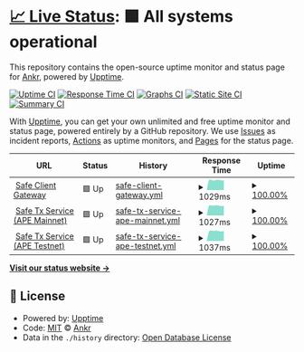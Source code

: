 # [📈 Live Status](https://Ankr-network.github.io/safe-services-status): <!--live status--> **🟩 All systems operational**

This repository contains the open-source uptime monitor and status page for [Ankr](https://ankr.com/), powered by [Upptime](https://github.com/upptime/upptime).

[![Uptime CI](https://github.com/Ankr-network/safe-services-status/workflows/Uptime%20CI/badge.svg)](https://github.com/Ankr-network/safe-services-status/actions?query=workflow%3A%22Uptime+CI%22)
[![Response Time CI](https://github.com/Ankr-network/safe-services-status/workflows/Response%20Time%20CI/badge.svg)](https://github.com/Ankr-network/safe-services-status/actions?query=workflow%3A%22Response+Time+CI%22)
[![Graphs CI](https://github.com/Ankr-network/safe-services-status/workflows/Graphs%20CI/badge.svg)](https://github.com/Ankr-network/safe-services-status/actions?query=workflow%3A%22Graphs+CI%22)
[![Static Site CI](https://github.com/Ankr-network/safe-services-status/workflows/Static%20Site%20CI/badge.svg)](https://github.com/Ankr-network/safe-services-status/actions?query=workflow%3A%22Static+Site+CI%22)
[![Summary CI](https://github.com/Ankr-network/safe-services-status/workflows/Summary%20CI/badge.svg)](https://github.com/Ankr-network/safe-services-status/actions?query=workflow%3A%22Summary+CI%22)

With [Upptime](https://upptime.js.org), you can get your own unlimited and free uptime monitor and status page, powered entirely by a GitHub repository. We use [Issues](https://github.com/Ankr-network/safe-services-status/issues) as incident reports, [Actions](https://github.com/Ankr-network/safe-services-status/actions) as uptime monitors, and [Pages](https://Ankr-network.github.io/safe-services-status) for the status page.

<!--start: status pages-->
<!-- This summary is generated by Upptime (https://github.com/upptime/upptime) -->
<!-- Do not edit this manually, your changes will be overwritten -->
<!-- prettier-ignore -->
| URL | Status | History | Response Time | Uptime |
| --- | ------ | ------- | ------------- | ------ |
| <img alt="" src="https://favicons.githubusercontent.com/gnosis-gateway.metaapesgame.com" height="13"> [Safe Client Gateway](https://gnosis-gateway.metaapesgame.com/health/) | 🟩 Up | [safe-client-gateway.yml](https://github.com/Ankr-network/safe-services-status/commits/HEAD/history/safe-client-gateway.yml) | <details><summary><img alt="Response time graph" src="./graphs/safe-client-gateway/response-time-week.png" height="20"> 1029ms</summary><br><a href="https://Ankr-network.github.io/safe-services-status/history/safe-client-gateway"><img alt="Response time 1031" src="https://img.shields.io/endpoint?url=https%3A%2F%2Fraw.githubusercontent.com%2FAnkr-network%2Fsafe-services-status%2FHEAD%2Fapi%2Fsafe-client-gateway%2Fresponse-time.json"></a><br><a href="https://Ankr-network.github.io/safe-services-status/history/safe-client-gateway"><img alt="24-hour response time 1022" src="https://img.shields.io/endpoint?url=https%3A%2F%2Fraw.githubusercontent.com%2FAnkr-network%2Fsafe-services-status%2FHEAD%2Fapi%2Fsafe-client-gateway%2Fresponse-time-day.json"></a><br><a href="https://Ankr-network.github.io/safe-services-status/history/safe-client-gateway"><img alt="7-day response time 1029" src="https://img.shields.io/endpoint?url=https%3A%2F%2Fraw.githubusercontent.com%2FAnkr-network%2Fsafe-services-status%2FHEAD%2Fapi%2Fsafe-client-gateway%2Fresponse-time-week.json"></a><br><a href="https://Ankr-network.github.io/safe-services-status/history/safe-client-gateway"><img alt="30-day response time 1031" src="https://img.shields.io/endpoint?url=https%3A%2F%2Fraw.githubusercontent.com%2FAnkr-network%2Fsafe-services-status%2FHEAD%2Fapi%2Fsafe-client-gateway%2Fresponse-time-month.json"></a><br><a href="https://Ankr-network.github.io/safe-services-status/history/safe-client-gateway"><img alt="1-year response time 1031" src="https://img.shields.io/endpoint?url=https%3A%2F%2Fraw.githubusercontent.com%2FAnkr-network%2Fsafe-services-status%2FHEAD%2Fapi%2Fsafe-client-gateway%2Fresponse-time-year.json"></a></details> | <details><summary><a href="https://Ankr-network.github.io/safe-services-status/history/safe-client-gateway">100.00%</a></summary><a href="https://Ankr-network.github.io/safe-services-status/history/safe-client-gateway"><img alt="All-time uptime 99.84%" src="https://img.shields.io/endpoint?url=https%3A%2F%2Fraw.githubusercontent.com%2FAnkr-network%2Fsafe-services-status%2FHEAD%2Fapi%2Fsafe-client-gateway%2Fuptime.json"></a><br><a href="https://Ankr-network.github.io/safe-services-status/history/safe-client-gateway"><img alt="24-hour uptime 100.00%" src="https://img.shields.io/endpoint?url=https%3A%2F%2Fraw.githubusercontent.com%2FAnkr-network%2Fsafe-services-status%2FHEAD%2Fapi%2Fsafe-client-gateway%2Fuptime-day.json"></a><br><a href="https://Ankr-network.github.io/safe-services-status/history/safe-client-gateway"><img alt="7-day uptime 100.00%" src="https://img.shields.io/endpoint?url=https%3A%2F%2Fraw.githubusercontent.com%2FAnkr-network%2Fsafe-services-status%2FHEAD%2Fapi%2Fsafe-client-gateway%2Fuptime-week.json"></a><br><a href="https://Ankr-network.github.io/safe-services-status/history/safe-client-gateway"><img alt="30-day uptime 99.84%" src="https://img.shields.io/endpoint?url=https%3A%2F%2Fraw.githubusercontent.com%2FAnkr-network%2Fsafe-services-status%2FHEAD%2Fapi%2Fsafe-client-gateway%2Fuptime-month.json"></a><br><a href="https://Ankr-network.github.io/safe-services-status/history/safe-client-gateway"><img alt="1-year uptime 99.84%" src="https://img.shields.io/endpoint?url=https%3A%2F%2Fraw.githubusercontent.com%2FAnkr-network%2Fsafe-services-status%2FHEAD%2Fapi%2Fsafe-client-gateway%2Fuptime-year.json"></a></details>
| <img alt="" src="https://favicons.githubusercontent.com/gnosis-service-apem.metaapesgame.com" height="13"> [Safe Tx Service (APE Mainnet)](https://gnosis-service-apem.metaapesgame.com/check/) | 🟩 Up | [safe-tx-service-ape-mainnet.yml](https://github.com/Ankr-network/safe-services-status/commits/HEAD/history/safe-tx-service-ape-mainnet.yml) | <details><summary><img alt="Response time graph" src="./graphs/safe-tx-service-ape-mainnet/response-time-week.png" height="20"> 1027ms</summary><br><a href="https://Ankr-network.github.io/safe-services-status/history/safe-tx-service-ape-mainnet"><img alt="Response time 1028" src="https://img.shields.io/endpoint?url=https%3A%2F%2Fraw.githubusercontent.com%2FAnkr-network%2Fsafe-services-status%2FHEAD%2Fapi%2Fsafe-tx-service-ape-mainnet%2Fresponse-time.json"></a><br><a href="https://Ankr-network.github.io/safe-services-status/history/safe-tx-service-ape-mainnet"><img alt="24-hour response time 1024" src="https://img.shields.io/endpoint?url=https%3A%2F%2Fraw.githubusercontent.com%2FAnkr-network%2Fsafe-services-status%2FHEAD%2Fapi%2Fsafe-tx-service-ape-mainnet%2Fresponse-time-day.json"></a><br><a href="https://Ankr-network.github.io/safe-services-status/history/safe-tx-service-ape-mainnet"><img alt="7-day response time 1027" src="https://img.shields.io/endpoint?url=https%3A%2F%2Fraw.githubusercontent.com%2FAnkr-network%2Fsafe-services-status%2FHEAD%2Fapi%2Fsafe-tx-service-ape-mainnet%2Fresponse-time-week.json"></a><br><a href="https://Ankr-network.github.io/safe-services-status/history/safe-tx-service-ape-mainnet"><img alt="30-day response time 1028" src="https://img.shields.io/endpoint?url=https%3A%2F%2Fraw.githubusercontent.com%2FAnkr-network%2Fsafe-services-status%2FHEAD%2Fapi%2Fsafe-tx-service-ape-mainnet%2Fresponse-time-month.json"></a><br><a href="https://Ankr-network.github.io/safe-services-status/history/safe-tx-service-ape-mainnet"><img alt="1-year response time 1028" src="https://img.shields.io/endpoint?url=https%3A%2F%2Fraw.githubusercontent.com%2FAnkr-network%2Fsafe-services-status%2FHEAD%2Fapi%2Fsafe-tx-service-ape-mainnet%2Fresponse-time-year.json"></a></details> | <details><summary><a href="https://Ankr-network.github.io/safe-services-status/history/safe-tx-service-ape-mainnet">100.00%</a></summary><a href="https://Ankr-network.github.io/safe-services-status/history/safe-tx-service-ape-mainnet"><img alt="All-time uptime 100.00%" src="https://img.shields.io/endpoint?url=https%3A%2F%2Fraw.githubusercontent.com%2FAnkr-network%2Fsafe-services-status%2FHEAD%2Fapi%2Fsafe-tx-service-ape-mainnet%2Fuptime.json"></a><br><a href="https://Ankr-network.github.io/safe-services-status/history/safe-tx-service-ape-mainnet"><img alt="24-hour uptime 100.00%" src="https://img.shields.io/endpoint?url=https%3A%2F%2Fraw.githubusercontent.com%2FAnkr-network%2Fsafe-services-status%2FHEAD%2Fapi%2Fsafe-tx-service-ape-mainnet%2Fuptime-day.json"></a><br><a href="https://Ankr-network.github.io/safe-services-status/history/safe-tx-service-ape-mainnet"><img alt="7-day uptime 100.00%" src="https://img.shields.io/endpoint?url=https%3A%2F%2Fraw.githubusercontent.com%2FAnkr-network%2Fsafe-services-status%2FHEAD%2Fapi%2Fsafe-tx-service-ape-mainnet%2Fuptime-week.json"></a><br><a href="https://Ankr-network.github.io/safe-services-status/history/safe-tx-service-ape-mainnet"><img alt="30-day uptime 100.00%" src="https://img.shields.io/endpoint?url=https%3A%2F%2Fraw.githubusercontent.com%2FAnkr-network%2Fsafe-services-status%2FHEAD%2Fapi%2Fsafe-tx-service-ape-mainnet%2Fuptime-month.json"></a><br><a href="https://Ankr-network.github.io/safe-services-status/history/safe-tx-service-ape-mainnet"><img alt="1-year uptime 100.00%" src="https://img.shields.io/endpoint?url=https%3A%2F%2Fraw.githubusercontent.com%2FAnkr-network%2Fsafe-services-status%2FHEAD%2Fapi%2Fsafe-tx-service-ape-mainnet%2Fuptime-year.json"></a></details>
| <img alt="" src="https://favicons.githubusercontent.com/gnosis-service-apet.metaapesgame.com" height="13"> [Safe Tx Service (APE Testnet)](https://gnosis-service-apet.metaapesgame.com/check/) | 🟩 Up | [safe-tx-service-ape-testnet.yml](https://github.com/Ankr-network/safe-services-status/commits/HEAD/history/safe-tx-service-ape-testnet.yml) | <details><summary><img alt="Response time graph" src="./graphs/safe-tx-service-ape-testnet/response-time-week.png" height="20"> 1037ms</summary><br><a href="https://Ankr-network.github.io/safe-services-status/history/safe-tx-service-ape-testnet"><img alt="Response time 1033" src="https://img.shields.io/endpoint?url=https%3A%2F%2Fraw.githubusercontent.com%2FAnkr-network%2Fsafe-services-status%2FHEAD%2Fapi%2Fsafe-tx-service-ape-testnet%2Fresponse-time.json"></a><br><a href="https://Ankr-network.github.io/safe-services-status/history/safe-tx-service-ape-testnet"><img alt="24-hour response time 998" src="https://img.shields.io/endpoint?url=https%3A%2F%2Fraw.githubusercontent.com%2FAnkr-network%2Fsafe-services-status%2FHEAD%2Fapi%2Fsafe-tx-service-ape-testnet%2Fresponse-time-day.json"></a><br><a href="https://Ankr-network.github.io/safe-services-status/history/safe-tx-service-ape-testnet"><img alt="7-day response time 1037" src="https://img.shields.io/endpoint?url=https%3A%2F%2Fraw.githubusercontent.com%2FAnkr-network%2Fsafe-services-status%2FHEAD%2Fapi%2Fsafe-tx-service-ape-testnet%2Fresponse-time-week.json"></a><br><a href="https://Ankr-network.github.io/safe-services-status/history/safe-tx-service-ape-testnet"><img alt="30-day response time 1033" src="https://img.shields.io/endpoint?url=https%3A%2F%2Fraw.githubusercontent.com%2FAnkr-network%2Fsafe-services-status%2FHEAD%2Fapi%2Fsafe-tx-service-ape-testnet%2Fresponse-time-month.json"></a><br><a href="https://Ankr-network.github.io/safe-services-status/history/safe-tx-service-ape-testnet"><img alt="1-year response time 1033" src="https://img.shields.io/endpoint?url=https%3A%2F%2Fraw.githubusercontent.com%2FAnkr-network%2Fsafe-services-status%2FHEAD%2Fapi%2Fsafe-tx-service-ape-testnet%2Fresponse-time-year.json"></a></details> | <details><summary><a href="https://Ankr-network.github.io/safe-services-status/history/safe-tx-service-ape-testnet">100.00%</a></summary><a href="https://Ankr-network.github.io/safe-services-status/history/safe-tx-service-ape-testnet"><img alt="All-time uptime 100.00%" src="https://img.shields.io/endpoint?url=https%3A%2F%2Fraw.githubusercontent.com%2FAnkr-network%2Fsafe-services-status%2FHEAD%2Fapi%2Fsafe-tx-service-ape-testnet%2Fuptime.json"></a><br><a href="https://Ankr-network.github.io/safe-services-status/history/safe-tx-service-ape-testnet"><img alt="24-hour uptime 100.00%" src="https://img.shields.io/endpoint?url=https%3A%2F%2Fraw.githubusercontent.com%2FAnkr-network%2Fsafe-services-status%2FHEAD%2Fapi%2Fsafe-tx-service-ape-testnet%2Fuptime-day.json"></a><br><a href="https://Ankr-network.github.io/safe-services-status/history/safe-tx-service-ape-testnet"><img alt="7-day uptime 100.00%" src="https://img.shields.io/endpoint?url=https%3A%2F%2Fraw.githubusercontent.com%2FAnkr-network%2Fsafe-services-status%2FHEAD%2Fapi%2Fsafe-tx-service-ape-testnet%2Fuptime-week.json"></a><br><a href="https://Ankr-network.github.io/safe-services-status/history/safe-tx-service-ape-testnet"><img alt="30-day uptime 100.00%" src="https://img.shields.io/endpoint?url=https%3A%2F%2Fraw.githubusercontent.com%2FAnkr-network%2Fsafe-services-status%2FHEAD%2Fapi%2Fsafe-tx-service-ape-testnet%2Fuptime-month.json"></a><br><a href="https://Ankr-network.github.io/safe-services-status/history/safe-tx-service-ape-testnet"><img alt="1-year uptime 100.00%" src="https://img.shields.io/endpoint?url=https%3A%2F%2Fraw.githubusercontent.com%2FAnkr-network%2Fsafe-services-status%2FHEAD%2Fapi%2Fsafe-tx-service-ape-testnet%2Fuptime-year.json"></a></details>

<!--end: status pages-->

[**Visit our status website →**](https://Ankr-network.github.io/safe-services-status)

## 📄 License

- Powered by: [Upptime](https://github.com/upptime/upptime)
- Code: [MIT](./LICENSE) © [Ankr](https://ankr.com/)
- Data in the `./history` directory: [Open Database License](https://opendatacommons.org/licenses/odbl/1-0/)
